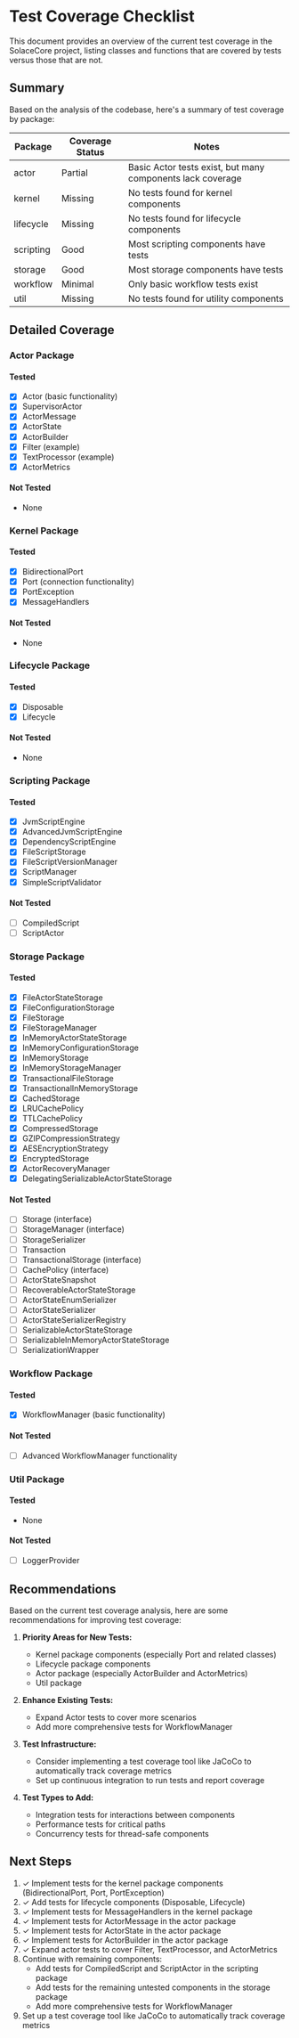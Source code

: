 # Test Coverage Checklist

This document provides an overview of the current test coverage in the SolaceCore project, listing classes and functions that are covered by tests versus those that are not.

## Summary

Based on the analysis of the codebase, here's a summary of test coverage by package:

 Package | Coverage Status | Notes |
---------|----------------|-------|
 actor | Partial | Basic Actor tests exist, but many components lack coverage |
 kernel | Missing | No tests found for kernel components |
 lifecycle | Missing | No tests found for lifecycle components |
 scripting | Good | Most scripting components have tests |
 storage | Good | Most storage components have tests |
 workflow | Minimal | Only basic workflow tests exist |
 util | Missing | No tests found for utility components |

## Detailed Coverage

### Actor Package

#### Tested
- [x] Actor (basic functionality)
- [x] SupervisorActor
- [x] ActorMessage
- [x] ActorState
- [x] ActorBuilder
- [x] Filter (example)
- [x] TextProcessor (example)
- [x] ActorMetrics

#### Not Tested
- None

### Kernel Package

#### Tested
- [x] BidirectionalPort
- [x] Port (connection functionality)
- [x] PortException
- [x] MessageHandlers

#### Not Tested
- None

### Lifecycle Package

#### Tested
- [x] Disposable
- [x] Lifecycle

#### Not Tested
- None

### Scripting Package

#### Tested
- [x] JvmScriptEngine
- [x] AdvancedJvmScriptEngine
- [x] DependencyScriptEngine
- [x] FileScriptStorage
- [x] FileScriptVersionManager
- [x] ScriptManager
- [x] SimpleScriptValidator

#### Not Tested
- [ ] CompiledScript
- [ ] ScriptActor

### Storage Package

#### Tested
- [x] FileActorStateStorage
- [x] FileConfigurationStorage
- [x] FileStorage
- [x] FileStorageManager
- [x] InMemoryActorStateStorage
- [x] InMemoryConfigurationStorage
- [x] InMemoryStorage
- [x] InMemoryStorageManager
- [x] TransactionalFileStorage
- [x] TransactionalInMemoryStorage
- [x] CachedStorage
- [x] LRUCachePolicy
- [x] TTLCachePolicy
- [x] CompressedStorage
- [x] GZIPCompressionStrategy
- [x] AESEncryptionStrategy
- [x] EncryptedStorage
- [x] ActorRecoveryManager
- [x] DelegatingSerializableActorStateStorage

#### Not Tested
- [ ] Storage (interface)
- [ ] StorageManager (interface)
- [ ] StorageSerializer
- [ ] Transaction
- [ ] TransactionalStorage (interface)
- [ ] CachePolicy (interface)
- [ ] ActorStateSnapshot
- [ ] RecoverableActorStateStorage
- [ ] ActorStateEnumSerializer
- [ ] ActorStateSerializer
- [ ] ActorStateSerializerRegistry
- [ ] SerializableActorStateStorage
- [ ] SerializableInMemoryActorStateStorage
- [ ] SerializationWrapper

### Workflow Package

#### Tested
- [x] WorkflowManager (basic functionality)

#### Not Tested
- [ ] Advanced WorkflowManager functionality

### Util Package

#### Tested
- None

#### Not Tested
- [ ] LoggerProvider

## Recommendations

Based on the current test coverage analysis, here are some recommendations for improving test coverage:

1. **Priority Areas for New Tests:**
   - Kernel package components (especially Port and related classes)
   - Lifecycle package components
   - Actor package (especially ActorBuilder and ActorMetrics)
   - Util package

2. **Enhance Existing Tests:**
   - Expand Actor tests to cover more scenarios
   - Add more comprehensive tests for WorkflowManager

3. **Test Infrastructure:**
   - Consider implementing a test coverage tool like JaCoCo to automatically track coverage metrics
   - Set up continuous integration to run tests and report coverage

4. **Test Types to Add:**
   - Integration tests for interactions between components
   - Performance tests for critical paths
   - Concurrency tests for thread-safe components

## Next Steps

1. ✓ Implement tests for the kernel package components (BidirectionalPort, Port, PortException)
2. ✓ Add tests for lifecycle components (Disposable, Lifecycle)
3. ✓ Implement tests for MessageHandlers in the kernel package
4. ✓ Implement tests for ActorMessage in the actor package
5. ✓ Implement tests for ActorState in the actor package
6. ✓ Implement tests for ActorBuilder in the actor package
7. ✓ Expand actor tests to cover Filter, TextProcessor, and ActorMetrics
8. Continue with remaining components:
   - Add tests for CompiledScript and ScriptActor in the scripting package
   - Add tests for the remaining untested components in the storage package
   - Add more comprehensive tests for WorkflowManager
9. Set up a test coverage tool like JaCoCo to automatically track coverage metrics
